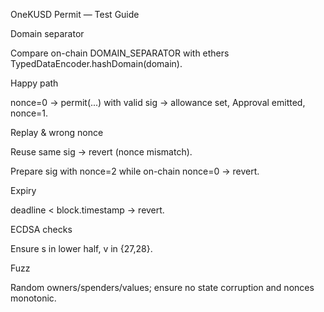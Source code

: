 
OneKUSD Permit — Test Guide

Domain separator

Compare on-chain DOMAIN_SEPARATOR with ethers TypedDataEncoder.hashDomain(domain).

Happy path

nonce=0 → permit(...) with valid sig → allowance set, Approval emitted, nonce=1.

Replay & wrong nonce

Reuse same sig → revert (nonce mismatch).

Prepare sig with nonce=2 while on-chain nonce=0 → revert.

Expiry

deadline < block.timestamp → revert.

ECDSA checks

Ensure s in lower half, v in {27,28}.

Fuzz

Random owners/spenders/values; ensure no state corruption and nonces monotonic.
